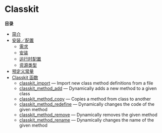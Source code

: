 Classkit
========

**目录**

-   [简介](/intro/classkit.html)
-   [安装／配置](/classkit/setup.html)
    -   [需求](/classkit/setup.html#需求)
    -   [安装](/classkit/setup.html#安装)
    -   [运行时配置](/classkit/setup.html#运行时配置)
    -   [资源类型](/classkit/setup.html#资源类型)
-   [预定义常量](/classkit/constants.html)
-   [Classkit 函数](/ref/classkit.html)
    -   [classkit\_import](/ref/classkit.html#classkit_import) — Import
        new class method definitions from a file
    -   [classkit\_method\_add](/ref/classkit.html#classkit_method_add)
        — Dynamically adds a new method to a given class
    -   [classkit\_method\_copy](/ref/classkit.html#classkit_method_copy)
        — Copies a method from class to another
    -   [classkit\_method\_redefine](/ref/classkit.html#classkit_method_redefine)
        — Dynamically changes the code of the given method
    -   [classkit\_method\_remove](/ref/classkit.html#classkit_method_remove)
        — Dynamically removes the given method
    -   [classkit\_method\_rename](/ref/classkit.html#classkit_method_rename)
        — Dynamically changes the name of the given method
